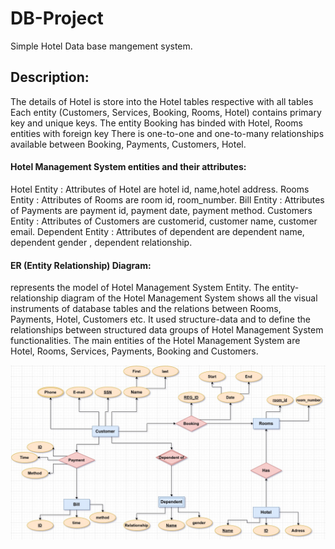 # DB-Project
Simple Hotel Data base mangement system.

## Description:
The details of Hotel is store into the Hotel tables respective with all tables
Each entity (Customers, Services, Booking, Rooms, Hotel) contains primary key and unique keys. 
The entity Booking has binded with Hotel, Rooms entities with foreign key
There is one-to-one and one-to-many relationships available between Booking, Payments, Customers, Hotel.

#### Hotel Management System entities and their attributes:
Hotel Entity : Attributes of Hotel are hotel id, name,hotel address.
Rooms Entity : Attributes of Rooms are room id, room_number.
Bill Entity : Attributes of Payments are payment id, payment date, payment method.
Customers Entity : Attributes of Customers are customerid, customer name, customer email.
Dependent Entity : Attributes of dependent are  dependent name, dependent gender , dependent relationship.

#### ER (Entity Relationship) Diagram:
represents the model of Hotel Management System Entity. The entity-relationship diagram of the Hotel Management System shows all the visual instruments of database tables and the relations between Rooms, Payments, Hotel, Customers etc. It used structure-data and to define the relationships between structured data groups of Hotel Management System functionalities. The main entities of the Hotel Management System are Hotel, Rooms, Services, Payments, Booking and Customers.

<img src="SimpleHotelDiagram.jpg">


